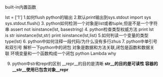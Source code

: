 
built-in内置函数

lst = ['1']
1.如何flush python的输出
2.默认print输出到sys.stdout
import sys
sys.stdout.flush()
3. python如何检测一个对象是list或者tuple,但是不是一个字符串
assert not isinstance(lst, basestring)
4. python检查类型权威方法
print lst is str
isinstance(lst,str)
print isinstance(lst,list)
5.如何判读一个变量的类型
type(lst)
6. python中如何注释一段代码/为什么没有多行zhus
7. python中单引号和双引号
解析一下python中的闭包
对象是数据和方法关联,闭包是函数和数据关联
环境变量和一个函数构成一个闭包
python Lambda why

9. python中str和repr的区别
__repr__的目的是清晰
__str__的目的是可读性
容器的__str__使用已包含对象__repr__
